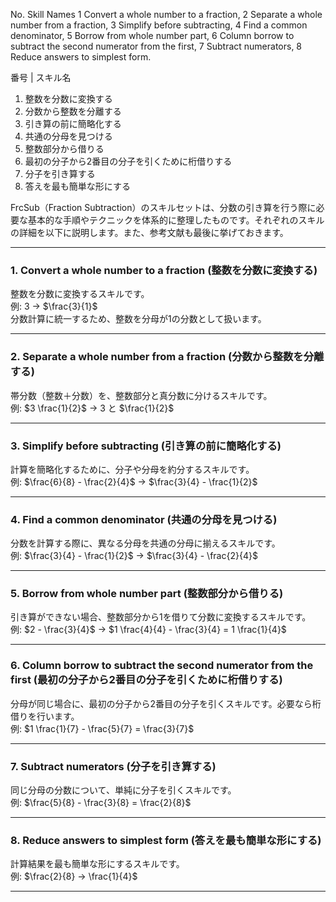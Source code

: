No.	Skill Names
1	Convert a whole number to a fraction,
2	Separate a whole number from a fraction,
3	Simplify before subtracting,
4	Find a common denominator,
5	Borrow from whole number part,
6	Column borrow to subtract the second numerator from the first,
7	Subtract numerators,
8	Reduce answers to simplest form.

番号 | スキル名  
1. 整数を分数に変換する  
2. 分数から整数を分離する  
3. 引き算の前に簡略化する  
4. 共通の分母を見つける  
5. 整数部分から借りる  
6. 最初の分子から2番目の分子を引くために桁借りする  
7. 分子を引き算する  
8. 答えを最も簡単な形にする  

FrcSub（Fraction Subtraction）のスキルセットは、分数の引き算を行う際に必要な基本的な手順やテクニックを体系的に整理したものです。それぞれのスキルの詳細を以下に説明します。また、参考文献も最後に挙げておきます。

---

### 1. **Convert a whole number to a fraction (整数を分数に変換する)**  
整数を分数に変換するスキルです。  
例: 3 → $\frac{3}{1}$  
分数計算に統一するため、整数を分母が1の分数として扱います。

---

### 2. **Separate a whole number from a fraction (分数から整数を分離する)**  
帯分数（整数＋分数）を、整数部分と真分数に分けるスキルです。  
例: $3 \frac{1}{2}$ → $3$ と $\frac{1}{2}$  

---

### 3. **Simplify before subtracting (引き算の前に簡略化する)**  
計算を簡略化するために、分子や分母を約分するスキルです。  
例: $\frac{6}{8} - \frac{2}{4}$ → $\frac{3}{4} - \frac{1}{2}$  

---

### 4. **Find a common denominator (共通の分母を見つける)**  
分数を計算する際に、異なる分母を共通の分母に揃えるスキルです。  
例: $\frac{3}{4} - \frac{1}{2}$ → $\frac{3}{4} - \frac{2}{4}$  

---

### 5. **Borrow from whole number part (整数部分から借りる)**  
引き算ができない場合、整数部分から1を借りて分数に変換するスキルです。  
例: $2 - \frac{3}{4}$ → $1 \frac{4}{4} - \frac{3}{4} = 1 \frac{1}{4}$  

---

### 6. **Column borrow to subtract the second numerator from the first (最初の分子から2番目の分子を引くために桁借りする)**  
分母が同じ場合に、最初の分子から2番目の分子を引くスキルです。必要なら桁借りを行います。  
例: $1 \frac{1}{7} - \frac{5}{7} = \frac{3}{7}$  

---

### 7. **Subtract numerators (分子を引き算する)**  
同じ分母の分数について、単純に分子を引くスキルです。  
例: $\frac{5}{8} - \frac{3}{8} = \frac{2}{8}$  

---

### 8. **Reduce answers to simplest form (答えを最も簡単な形にする)**  
計算結果を最も簡単な形にするスキルです。  
例: $\frac{2}{8} → \frac{1}{4}$  

---